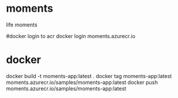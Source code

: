 # moments
life  moments

#docker login to acr
docker login moments.azurecr.io

# docker
docker build -t moments-app:latest .
docker tag  moments-app:latest moments.azurecr.io/samples/moments-app:latest
docker push moments.azurecr.io/samples/moments-app:latest
